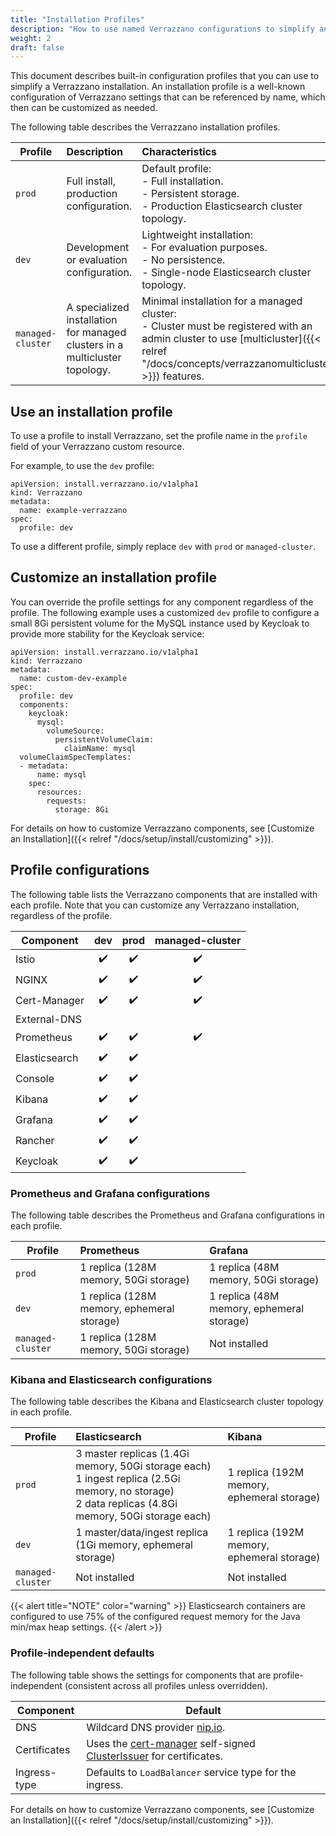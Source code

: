 ```yaml
---
title: "Installation Profiles"
description: "How to use named Verrazzano configurations to simplify an installation"
weight: 2
draft: false
---
```


This document describes built-in configuration profiles that you can use to simplify a Verrazzano installation.  An installation
profile is a well-known configuration of Verrazzano settings that can be referenced by name, which then can be
customized as needed.

The following table describes the Verrazzano installation profiles.

| Profile  | Description | Characteristics
| ------------- |:------------- |:-------------
| `prod` | Full install, production configuration. | Default profile:<br/>- Full installation.<br/>- Persistent storage. <br/>- Production Elasticsearch cluster topology.
| `dev` | Development or evaluation configuration. | Lightweight installation:<br/>- For evaluation purposes.<br/>- No persistence.<br/>- Single-node Elasticsearch cluster topology.
| `managed-cluster` | A specialized installation for managed clusters in a multicluster topology. | Minimal installation for a managed cluster:<br/>- Cluster must be registered with an admin cluster to use [multicluster]({{< relref "/docs/concepts/verrazzanomulticluster" >}}) features.

## Use an installation profile

To use a profile to install Verrazzano, set the profile name in the `profile` field of your
Verrazzano custom resource.

For example, to use the `dev` profile:

```
apiVersion: install.verrazzano.io/v1alpha1
kind: Verrazzano
metadata:
  name: example-verrazzano
spec:
  profile: dev
```

To use a different profile, simply replace `dev` with `prod` or `managed-cluster`.

## Customize an installation profile

You can override the profile settings for any component regardless of the profile.  The following example
uses a customized `dev` profile to configure a small 8Gi persistent volume for the MySQL instance used by Keycloak to
provide more stability for the Keycloak service:

```
apiVersion: install.verrazzano.io/v1alpha1
kind: Verrazzano
metadata:
  name: custom-dev-example
spec:
  profile: dev
  components:
    keycloak:
      mysql:
        volumeSource:
          persistentVolumeClaim:
            claimName: mysql
  volumeClaimSpecTemplates:
  - metadata:
      name: mysql      
    spec:
      resources:
        requests:
          storage: 8Gi
```

For details on how to customize Verrazzano components, see [Customize an Installation]({{< relref "/docs/setup/install/customizing" >}}).

## Profile configurations

The following table lists the Verrazzano components that are installed with each profile.  Note that you can
customize any Verrazzano installation, regardless of the profile.

| Component | dev | prod | managed-cluster
| ------------- |:-------------: |:-------------: |:-------------:
| Istio | ✔️ | ✔️ | ✔️
| NGINX | ✔️ | ✔️ | ✔️
| Cert-Manager | ✔️ | ✔️ | ✔️
| External-DNS |️ |️ |
| Prometheus | ✔️ | ✔️ | ✔️
| Elasticsearch | ✔️ | ✔️ |
| Console | ✔️ | ✔️ |
| Kibana | ✔️ | ✔️ |  
| Grafana | ✔️ | ✔️ |  
| Rancher | ✔️ | ✔️ |    
| Keycloak | ✔️ | ✔️ |  

### Prometheus and Grafana configurations

The following table describes the Prometheus and Grafana configurations in each profile.

| Profile | Prometheus | Grafana
| ------------- |:------------- |:-------------
| `prod` | 1 replica (128M memory, 50Gi storage) | 1 replica (48M memory, 50Gi storage)
| `dev` | 1 replica (128M memory, ephemeral storage) | 1 replica (48M memory, ephemeral storage)
| `managed-cluster` | 1 replica (128M memory, 50Gi storage) | Not installed

### Kibana and Elasticsearch configurations

The following table describes the Kibana and Elasticsearch cluster topology in each profile.

| Profile | Elasticsearch | Kibana
| ------------- |:------------- |:-------------
| `prod` | 3 master replicas (1.4Gi memory, 50Gi storage each)<br/>1 ingest replica (2.5Gi memory, no storage)<br/>2 data replicas (4.8Gi memory, 50Gi storage each) | 1 replica (192M memory, ephemeral storage)
| `dev` | 1 master/data/ingest replica (1Gi memory, ephemeral storage)  | 1 replica (192M memory, ephemeral storage)
| `managed-cluster` | Not installed | Not installed

{{< alert title="NOTE" color="warning" >}}
Elasticsearch containers are configured to use 75% of the configured request memory for the Java min/max heap settings.
{{< /alert >}}


### Profile-independent defaults

The following table shows the settings for components that are profile-independent (consistent across
all profiles unless overridden).

| Component | Default
| -------------|-------------
| DNS |  Wildcard DNS provider [nip.io](https://nip.io).
| Certificates | Uses the [cert-manager](https://cert-manager.io/) self-signed [ClusterIssuer](https://cert-manager.io/docs/reference/api-docs/#cert-manager.io/v1.ClusterIssuer) for certificates.
| Ingress-type | Defaults to `LoadBalancer` service type for the ingress.

For details on how to customize Verrazzano components, see [Customize an Installation]({{< relref "/docs/setup/install/customizing" >}}).
